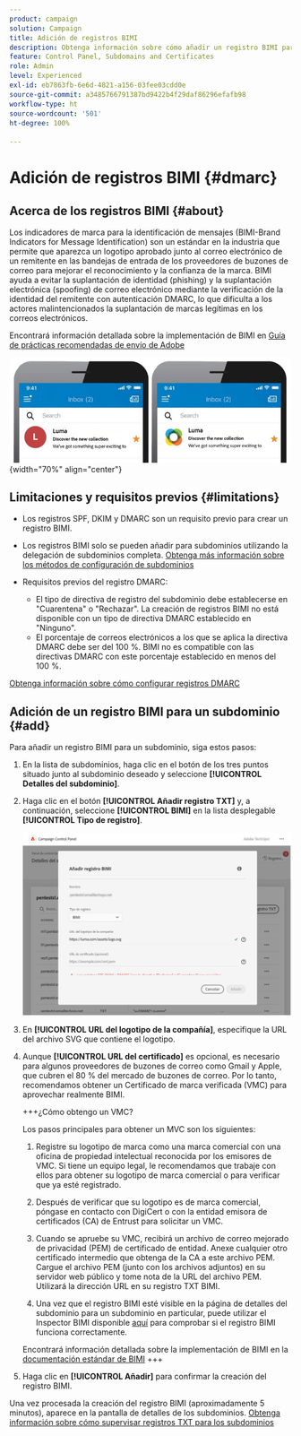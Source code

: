 ```yaml
---
product: campaign
solution: Campaign
title: Adición de registros BIMI
description: Obtenga información sobre cómo añadir un registro BIMI para un subdominio.
feature: Control Panel, Subdomains and Certificates
role: Admin
level: Experienced
exl-id: eb7863fb-6e6d-4821-a156-03fee03cdd0e
source-git-commit: a3485766791387bd9422b4f29daf86296efafb98
workflow-type: ht
source-wordcount: '501'
ht-degree: 100%

---
```


# Adición de registros BIMI {#dmarc}

## Acerca de los registros BIMI {#about}

Los indicadores de marca para la identificación de mensajes (BIMI-Brand Indicators for Message Identification) son un estándar en la industria que permite que aparezca un logotipo aprobado junto al correo electrónico de un remitente en las bandejas de entrada de los proveedores de buzones de correo para mejorar el reconocimiento y la confianza de la marca. BIMI ayuda a evitar la suplantación de identidad (phishing) y la suplantación electrónica (spoofing) de correo electrónico mediante la verificación de la identidad del remitente con autenticación DMARC, lo que dificulta a los actores malintencionados la suplantación de marcas legítimas en los correos electrónicos.

Encontrará información detallada sobre la implementación de BIMI en [Guía de prácticas recomendadas de envío de Adobe](https://experienceleague.adobe.com/docs/deliverability-learn/deliverability-best-practice-guide/additional-resources/technotes/implement-bimi.html?lang=es)

![](assets/bimi-example.png){width="70%" align="center"}

## Limitaciones y requisitos previos {#limitations}

* Los registros SPF, DKIM y DMARC son un requisito previo para crear un registro BIMI.
* Los registros BIMI solo se pueden añadir para subdominios utilizando la delegación de subdominios completa. [Obtenga más información sobre los métodos de configuración de subdominios](subdomains-branding.md#subdomain-delegation-methods)
* Requisitos previos del registro DMARC:

   * El tipo de directiva de registro del subdominio debe establecerse en &quot;Cuarentena&quot; o &quot;Rechazar&quot;. La creación de registros BIMI no está disponible con un tipo de directiva DMARC establecido en &quot;Ninguno&quot;.
   * El porcentaje de correos electrónicos a los que se aplica la directiva DMARC debe ser del 100 %. BIMI no es compatible con las directivas DMARC con este porcentaje establecido en menos del 100 %.

[Obtenga información sobre cómo configurar registros DMARC](dmarc.md)

## Adición de un registro BIMI para un subdominio {#add}

Para añadir un registro BIMI para un subdominio, siga estos pasos:

1. En la lista de subdominios, haga clic en el botón de los tres puntos situado junto al subdominio deseado y seleccione **[!UICONTROL Detalles del subdominio]**.

1. Haga clic en el botón **[!UICONTROL Añadir registro TXT]** y, a continuación, seleccione **[!UICONTROL BIMI]** en la lista desplegable **[!UICONTROL Tipo de registro]**.

   ![](assets/bimi-add.png)

1. En **[!UICONTROL URL del logotipo de la compañía]**, especifique la URL del archivo SVG que contiene el logotipo.

1. Aunque **[!UICONTROL URL del certificado]** es opcional, es necesario para algunos proveedores de buzones de correo como Gmail y Apple, que cubren el 80 % del mercado de buzones de correo. Por lo tanto, recomendamos obtener un Certificado de marca verificada (VMC) para aprovechar realmente BIMI.

   +++¿Cómo obtengo un VMC?

   Los pasos principales para obtener un MVC son los siguientes:

   1. Registre su logotipo de marca como una marca comercial con una oficina de propiedad intelectual reconocida por los emisores de VMC. Si tiene un equipo legal, le recomendamos que trabaje con ellos para obtener su logotipo de marca comercial o para verificar que ya esté registrado.

   1. Después de verificar que su logotipo es de marca comercial, póngase en contacto con DigiCert o con la entidad emisora de certificados (CA) de Entrust para solicitar un VMC.

   1. Cuando se apruebe su VMC, recibirá un archivo de correo mejorado de privacidad (PEM) de certificado de entidad. Anexe cualquier otro certificado intermedio que obtenga de la CA a este archivo PEM. Cargue el archivo PEM (junto con los archivos adjuntos) en su servidor web público y tome nota de la URL del archivo PEM. Utilizará la dirección URL en su registro TXT BIMI.

   1. Una vez que el registro BIMI esté visible en la página de detalles del subdominio para un subdominio en particular, puede utilizar el Inspector BIMI disponible [aquí](https://bimigroup.org/bimi-generator/) para comprobar si el registro BIMI funciona correctamente.

   Encontrará información detallada sobre la implementación de BIMI en la [documentación estándar de BIMI](https://bimigroup.org/implementation-guide/)
+++

1. Haga clic en **[!UICONTROL Añadir]** para confirmar la creación del registro BIMI.

Una vez procesada la creación del registro BIMI (aproximadamente 5 minutos), aparece en la pantalla de detalles de los subdominios. [Obtenga información sobre cómo supervisar registros TXT para los subdominios](gs-txt-records.md#monitor)
